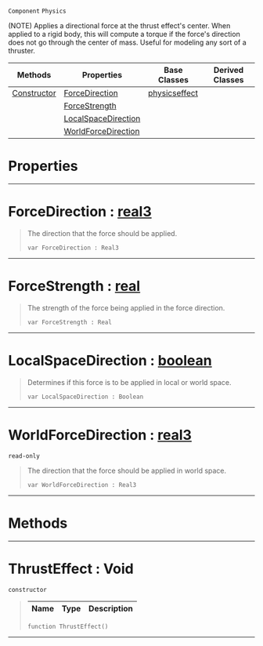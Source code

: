  `Component` `Physics`



(NOTE) Applies a directional force at the thrust effect's center. When applied to a rigid body, this will compute a torque if the force's direction does not go through the center of mass. Useful for modeling any sort of a thruster.

|Methods|Properties|Base Classes|Derived Classes|
|---|---|---|---|
|[ Constructor](https://github.com/ZilchEngine/ZilchDocs/blob/master/code_reference/class_reference/thrusteffect.markdown#thrusteffect-void)|[ ForceDirection](https://github.com/ZilchEngine/ZilchDocs/blob/master/code_reference/class_reference/thrusteffect.markdown#forcedirection-zero-engi)|[physicseffect](https://github.com/ZilchEngine/ZilchDocs/blob/master/code_reference/class_reference/physicseffect.markdown)| |
| |[ ForceStrength](https://github.com/ZilchEngine/ZilchDocs/blob/master/code_reference/class_reference/thrusteffect.markdown#forcestrength-zero-engin)| | |
| |[ LocalSpaceDirection](https://github.com/ZilchEngine/ZilchDocs/blob/master/code_reference/class_reference/thrusteffect.markdown#localspacedirection-zero)| | |
| |[ WorldForceDirection](https://github.com/ZilchEngine/ZilchDocs/blob/master/code_reference/class_reference/thrusteffect.markdown#worldforcedirection-zero)| | |


 #  Properties


---  
 #  ForceDirection : [real3](https://github.com/ZilchEngine/ZilchDocs/blob/master/code_reference/nada_base_types/real3.markdown)

> The direction that the force should be applied.
> ``` lang=cpp, name=Nada
> var ForceDirection : Real3


---  
 #  ForceStrength : [real](https://github.com/ZilchEngine/ZilchDocs/blob/master/code_reference/nada_base_types/real.markdown)

> The strength of the force being applied in the force direction.
> ``` lang=cpp, name=Nada
> var ForceStrength : Real


---  
 #  LocalSpaceDirection : [boolean](https://github.com/ZilchEngine/ZilchDocs/blob/master/code_reference/nada_base_types/boolean.markdown)

> Determines if this force is to be applied in local or world space.
> ``` lang=cpp, name=Nada
> var LocalSpaceDirection : Boolean


---  
 #  WorldForceDirection : [real3](https://github.com/ZilchEngine/ZilchDocs/blob/master/code_reference/nada_base_types/real3.markdown)

 `read-only`

> The direction that the force should be applied in world space.
> ``` lang=cpp, name=Nada
> var WorldForceDirection : Real3


---  
 #  Methods


---  
 #  ThrustEffect : Void

 `constructor`

> 
> |Name|Type|Description|
> |---|---|---|
> ``` lang=cpp, name=Nada
> function ThrustEffect()
> ``` 


---  
 

 